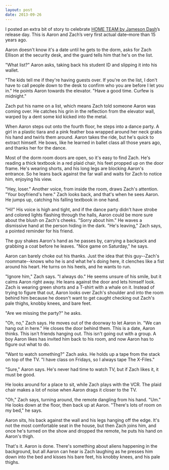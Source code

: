 ```yaml
---
layout: post
date: 2013-09-26
---
```


I posted an extra bit of story to celebrate [HOME TEAM by Jameson Dash](https://www.dreamspinnerpress.com/books/home-team-by-jameson-dash-2792-b)’s release day. This is Aaron and Zach’s very first actual date–more than 15 years ago.

Aaron doesn't know it's a date until he gets to the dorm, asks for Zach Ellison at the security desk, and the guard tells him that he's on the list.

"What list?" Aaron asks, taking back his student ID and slipping it into his wallet.

"The kids tell me if they're having guests over. If you're on the list, I don't have to call people down to the desk to confirm who you are before I let you in." He points Aaron towards the elevator. "Have a good time. Curfew is midnight."

Zach put his name on a list, which means Zach told someone Aaron was coming over. He catches his grin in the reflection from the elevator wall, warped by a dent some kid kicked into the metal.

When Aaron steps out onto the fourth floor, he steps into a dance party. A girl in a plastic tiara and a pink feather boa wrapped around her neck grabs his hand and twirls them around. Aaron takes the ride, but he's quick to extract himself. He bows, like he learned in ballet class all those years ago, and thanks her for the dance.

Most of the dorm room doors are open, so it's easy to find Zach. He's reading a thick textbook in a red plaid chair, his feet propped up on the door frame. He's wearing shorts, and his long legs are blocking Aaron's entrance. So he leans back against the far wall and waits for Zach to notice him, enjoying his view.

"Hey, loser." Another voice, from inside the room, draws Zach's attention. "Your boyfriend's here." Zach looks back, and that's when he sees Aaron. He jumps up, catching his falling textbook in one hand.

"Hi!" His voice is high and tight, and if the dance party didn't have strobe and colored lights flashing through the halls, Aaron could be more sure about the blush on Zach's cheeks. "Sorry about him." He waves a dismissive hand at the person hiding in the dark. "He's leaving," Zach says, a pointed reminder for his friend.

The guy shakes Aaron's hand as he passes by, carrying a backpack and grabbing a coat before he leaves. "Nice game on Saturday," he says.

Aaron can barely choke out his thanks. Just the idea that this guy--Zach's roommate--knows who he is and what he's doing here, it clenches like a fist around his heart. He turns on his heels, and he wants to run.

"Ignore him," Zach says. "I always do." He seems unsure of his smile, but it calms Aaron right away. He leans against the door and lets himself look. Zach is wearing green shorts and a T-shirt with a whale on it. Instead of trying to figure that out, Aaron looks over Zach's shoulder and into the room behind him because he doesn't want to get caught checking out Zach's pale thighs, knobby knees, and bare feet.

"Are we missing the party?" he asks.

"Oh, no," Zach says. He moves out of the doorway to let Aaron in. "We can hang out in here." He closes the door behind them.
This is a date, Aaron thinks. This isn't friends hanging out. This isn't going out with a group. A boy Aaron likes has invited him back to his room, and now Aaron has to figure out what to do.

"Want to watch something?" Zach asks. He holds up a tape from the stack on top of the TV. "I have class on Fridays, so I always tape The X-Files."

"Sure," Aaron says. He's never had time to watch TV, but if Zach likes it, it must be good.

He looks around for a place to sit, while Zach plays with the VCR. The plaid chair makes a lot of noise when Aaron drags it closer to the TV.

"Oh," Zach says, turning around, the remote dangling from his hand. "Um." He looks down at the floor, then back up at Aaron. "There's lots of room on my bed," he says.

Aaron sits, his back against the wall and his legs hanging off the edge. It's not the most comfortable seat in the house, but then Zach joins him, and once he's turned on the show and dropped the remote, he puts his hand on Aaron's thigh.

That's it. Aaron is done. There's something about aliens happening in the background, but all Aaron can hear is Zach laughing as he presses him down into the bed and kisses his bare feet, his knobby knees, and his pale thighs. 
